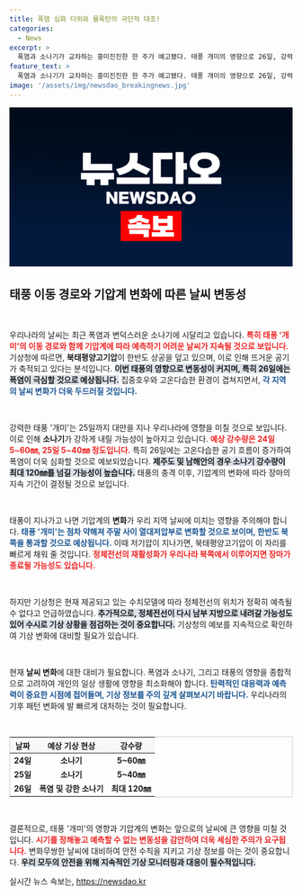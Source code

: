 ```yaml
---
title: 폭염 심화 더위와 물폭탄의 극단적 대조!
categories:
  - News
excerpt: >
  폭염과 소나기가 교차하는 흥미진진한 한 주가 예고됐다. 태풍 개미의 영향으로 26일, 강력한 폭염 속 소나기가 예상되며, 여름 장마의 끝자락도 균형을 잡을 전망이다. 기상변화의 향방을 놓치지 마세요!
feature_text: >
  폭염과 소나기가 교차하는 흥미진진한 한 주가 예고됐다. 태풍 개미의 영향으로 26일, 강력한 폭염 속 소나기가 예상되며, 여름 장마의 끝자락도 균형을 잡을 전망이다. 기상변화의 향방을 놓치지 마세요!
image: '/assets/img/newsdao_breakingnews.jpg'
---
```


<p><img src="/assets/img/newsdao_breakingnews.jpg" alt="koreaapp 속보" /></p>

<h2 data-ke-size="size26">태풍 이동 경로와 기압계 변화에 따른 날씨 변동성</h2>

<p data-ke-size="size16">&nbsp;</p>

<p>우리나라의 날씨는 최근 폭염과 변덕스러운 소나기에 시달리고 있습니다. <b><span style="color: #ee2323;">특히 태풍 '개미'의 이동 경로와 함께 기압계에 따라 예측하기 어려운 날씨가 지속될 것으로 보입니다.</span></b> 기상청에 따르면, <strong>북태평양고기압</strong>이 한반도 상공을 덮고 있으며, 이로 인해 뜨거운 공기가 축적되고 있다는 분석입니다. <b><span style="background-color: #21538527;">이번 태풍의 영향으로 변동성이 커지며, 특히 26일에는 폭염이 극심할 것으로 예상됩니다.</span></b> 집중호우와 고온다습한 환경이 겹쳐지면서, <b><span style="color: #1a5490;">각 지역의 날씨 변화가 더욱 두드러질 것입니다.</span></b> </p>

<p data-ke-size="size16">&nbsp;</p>

<p>강력한 태풍 '개미'는 25일까지 대만을 지나 우리나라에 영향을 미칠 것으로 보입니다. 이로 인해 <strong>소나기</strong>가 강하게 내릴 가능성이 높아지고 있습니다. <b><span style="color: #ee2323;">예상 강수량은 24일 5~60㎜, 25일 5~40㎜ 정도입니다.</span></b> 특히 26일에는 고온다습한 공기 흐름이 증가하여 폭염이 더욱 심화할 것으로 예보되었습니다. <b><span style="background-color: #21538527;">제주도 및 남해안의 경우 소나기 강수량이 최대 120㎜를 넘길 가능성이 높습니다.</span></b> 태풍의 충격 이후, 기압계의 변화에 따라 장마의 지속 기간이 결정될 것으로 보입니다.</p>

<p data-ke-size="size16">&nbsp;</p>

<p>태풍이 지나가고 나면 기압계의 <strong>변화</strong>가 우리 지역 날씨에 미치는 영향을 주의해야 합니다. <b><span style="color: #1a5490;">태풍 '개미'는 점차 약해져 주말 사이 열대저압부로 변화할 것으로 보이며, 한반도 북쪽을 통과할 것으로 예상됩니다.</span></b> 이때 저기압이 지나가면, 북태평양고기압이 이 자리를 빠르게 채워 줄 것입니다. <b><span style="color: #ee2323;">정체전선의 재활성화가 우리나라 북쪽에서 이루어지면 장마가 종료될 가능성도 있습니다.</span></b></p>

<p data-ke-size="size16">&nbsp;</p>

<p>하지만 기상청은 현재 제공되고 있는 수치모델에 따라 정체전선의 위치가 정확히 예측될 수 없다고 언급하였습니다. <b><span style="background-color: #21538527;">추가적으로, 정체전선이 다시 남부 지방으로 내려갈 가능성도 있어 수시로 기상 상황을 점검하는 것이 중요합니다.</span></b> 기상청의 예보를 지속적으로 확인하여 기상 변화에 대비할 필요가 있습니다.</p>

<p data-ke-size="size16">&nbsp;</p>

<p>현재 <strong>날씨 변화</strong>에 대한 대비가 필요합니다. 폭염과 소나기, 그리고 태풍의 영향을 종합적으로 고려하여 개인의 일상 생활에 영향을 최소화해야 합니다. <b><span style="color: #1a5490;">탄력적인 대응력과 예측력이 중요한 시점에 접어들며, 기상 정보를 주의 깊게 살펴보시기 바랍니다.</span></b> 우리나라의 기후 패턴 변화에 발 빠르게 대처하는 것이 필요합니다. </p>

<p data-ke-size="size16">&nbsp;</p>

<table style="width: 100%; border: 1px solid #ccc;">
  <thead>
    <tr>
      <th style="text-align: center; background-color: #f7f7f7;">날짜</th>
      <th style="text-align: center; background-color: #f7f7f7;">예상 기상 현상</th>
      <th style="text-align: center; background-color: #f7f7f7;">강수량</th>
    </tr>
  </thead>
  <tbody>
    <tr>
      <td style="text-align: center;"><b>24일</b></td>
      <td style="text-align: center;"><b>소나기</b></td>
      <td style="text-align: center;"><b>5~60㎜</b></td>
    </tr>
    <tr>
      <td style="text-align: center;"><b>25일</b></td>
      <td style="text-align: center;"><b>소나기</b></td>
      <td style="text-align: center;"><b>5~40㎜</b></td>
    </tr>
    <tr>
      <td style="text-align: center;"><b>26일</b></td>
      <td style="text-align: center;"><b>폭염 및 강한 소나기</b></td>
      <td style="text-align: center;"><b>최대 120㎜</b></td>
    </tr>
  </tbody>
</table>

<p data-ke-size="size16">&nbsp;</p>

<p>결론적으로, 태풍 '개미'의 영향과 기압계의 변화는 앞으로의 날씨에 큰 영향을 미칠 것입니다. <b><span style="color: #ee2323;">시기를 정해놓고 예측할 수 없는 변동성을 감안하여 더욱 세심한 주의가 요구됩니다.</span></b> 변화무쌍한 날씨에 대비하여 안전 수칙을 지키고 기상 정보를 아는 것이 중요합니다. <b><span style="background-color: #21538527;">우리 모두의 안전을 위해 지속적인 기상 모니터링과 대응이 필수적입니다.</span></b></p>
실시간 뉴스 속보는, <a href="https://newsdao.kr" rel="dofollow">https://newsdao.kr</a>


